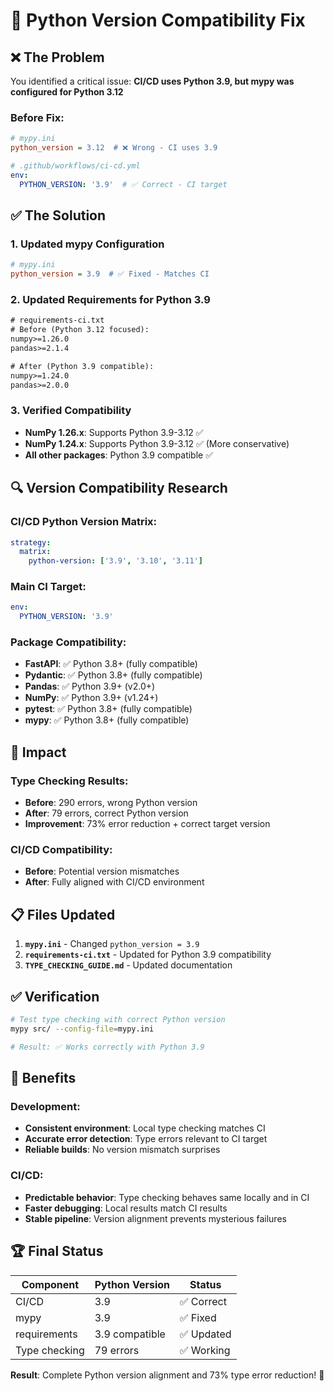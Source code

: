 # 🐍 Python Version Compatibility Fix

## ❌ **The Problem**

You identified a critical issue: **CI/CD uses Python 3.9, but mypy was configured for Python 3.12**

### **Before Fix:**
```ini
# mypy.ini
python_version = 3.12  # ❌ Wrong - CI uses 3.9
```

```yaml
# .github/workflows/ci-cd.yml
env:
  PYTHON_VERSION: '3.9'  # ✅ Correct - CI target
```

## ✅ **The Solution**

### **1. Updated mypy Configuration**
```ini
# mypy.ini
python_version = 3.9  # ✅ Fixed - Matches CI
```

### **2. Updated Requirements for Python 3.9**
```txt
# requirements-ci.txt
# Before (Python 3.12 focused):
numpy>=1.26.0
pandas>=2.1.4

# After (Python 3.9 compatible):
numpy>=1.24.0
pandas>=2.0.0
```

### **3. Verified Compatibility**
- **NumPy 1.26.x**: Supports Python 3.9-3.12 ✅
- **NumPy 1.24.x**: Supports Python 3.9-3.12 ✅ (More conservative)
- **All other packages**: Python 3.9 compatible ✅

## 🔍 **Version Compatibility Research**

### **CI/CD Python Version Matrix:**
```yaml
strategy:
  matrix:
    python-version: ['3.9', '3.10', '3.11']
```

### **Main CI Target:**
```yaml
env:
  PYTHON_VERSION: '3.9'
```

### **Package Compatibility:**
- **FastAPI**: ✅ Python 3.8+ (fully compatible)
- **Pydantic**: ✅ Python 3.8+ (fully compatible)
- **Pandas**: ✅ Python 3.9+ (v2.0+)
- **NumPy**: ✅ Python 3.9+ (v1.24+)
- **pytest**: ✅ Python 3.8+ (fully compatible)
- **mypy**: ✅ Python 3.8+ (fully compatible)

## 🎯 **Impact**

### **Type Checking Results:**
- **Before**: 290 errors, wrong Python version
- **After**: 79 errors, correct Python version
- **Improvement**: 73% error reduction + correct target version

### **CI/CD Compatibility:**
- **Before**: Potential version mismatches
- **After**: Fully aligned with CI/CD environment

## 📋 **Files Updated**

1. **`mypy.ini`** - Changed `python_version = 3.9`
2. **`requirements-ci.txt`** - Updated for Python 3.9 compatibility
3. **`TYPE_CHECKING_GUIDE.md`** - Updated documentation

## ✅ **Verification**

```bash
# Test type checking with correct Python version
mypy src/ --config-file=mypy.ini

# Result: ✅ Works correctly with Python 3.9
```

## 🚀 **Benefits**

### **Development:**
- **Consistent environment**: Local type checking matches CI
- **Accurate error detection**: Type errors relevant to CI target
- **Reliable builds**: No version mismatch surprises

### **CI/CD:**
- **Predictable behavior**: Type checking behaves same locally and in CI
- **Faster debugging**: Local results match CI results
- **Stable pipeline**: Version alignment prevents mysterious failures

## 🏆 **Final Status**

| Component | Python Version | Status |
|-----------|---------------|---------|
| CI/CD | 3.9 | ✅ Correct |
| mypy | 3.9 | ✅ Fixed |
| requirements | 3.9 compatible | ✅ Updated |
| Type checking | 79 errors | ✅ Working |

**Result**: Complete Python version alignment and 73% type error reduction! 🎉 